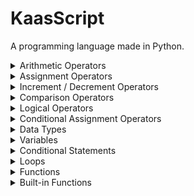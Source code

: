 # KaasScript

A programming language made in Python.

<details>
  <summary>Arithmetic Operators</summary>

| Operator | Meaning                      | Example                                  |
| -------- | ---------------------------- | ---------------------------------------- |
| +        | Addition                     | <code>5 + 10; // 15</code>               |
| -        | Subtraction                  | <code>10 - 5; // 2<br>- 5; // -5 </code> |
| \*       | Multiplication               | <code>5 \* 10; // 50</code>              |
| /        | Division                     | <code>10 / 5; // 2</code>                |
| %        | Modulus (Division Remainder) | <code>10 % 4; // 2</code>                |
| ^        | Exponentiation               | <code>2 ^ 4; // 16</code>                |
| #        | Root of                      | <code>3 # 27; // 3<br># 4; // 2</code>   |

</details>
<details>
  <summary>Assignment Operators</summary>

| Operator | Meaning                      | Example                                   |
| -------- | ---------------------------- | ----------------------------------------- |
| =        | Set value to                 | <code>var x = 10;</code>                  |
| +=       | Addition                     | <code>var a = 5;<br>a += 10; // 15</code> |
| -=       | Subtraction                  | <code>var a = 10;<br>a -= 5; // 5</code>  |
| \*=      | Multiplication               | <code>var a = 5;<br>a \* 10; // 50</code> |
| /=       | Division                     | <code>var a = 10;<br>a /= 5; // 2</code>  |
| %=       | Modulus (Division Remainder) | <code>var a = 10;<br>a %= 4; // 2</code>  |
| ^=       | Exponentiation               | <code>var a = 2;<br>a ^= 4; // 16</code>  |
| #=       | Root of                      | <code>var a = 3;<br>a #= 27; // 3</code>  |

</details>
<details>
  <summary>Increment / Decrement Operators</summary>

| Operator | Meaning                                              | Example                    |
| -------- | ---------------------------------------------------- | -------------------------- |
| ++x      | Pre-increment (Increments x by one, then returns x)  | <code>++x; // x + 1</code> |
| x++      | Post-increment (Returns x, then increments x by one) | <code>x++; // x</code>     |
| --x      | Pre-decrement (Decrements x by one, then returns x)  | <code>--x; // x - 1</code> |
| x--      | Post-decrement (Returns x, then decrements x by one) | <code>x--; // x</code>     |

</details>
<details>
  <summary>Comparison Operators</summary>

| Operator | Meaning                    | Example                            |
| -------- | -------------------------- | ---------------------------------- |
| ==       | Equal to                   | <code>10 == '10'; // true</code>   |
| ===      | Egual value and equal type | <code>10 === '10'; // false</code> |
| !=       | Not equal                  | <code>5 != 10; // true</code>      |
| >        | Greater than               | <code>5 > 10; // false</code>      |
| <        | Less than                  | <code>5 < 10; // true</code>       |
| >=       | Greater than or equal to   | <code>5 >= 5; // true</code>       |
| <=       | Less than or equal to      | <code>5 <= 10; // true</code>      |

</details>
<details>
  <summary>Logical Operators</summary>

| Operator | Meaning | Example                                      |
| -------- | ------- | -------------------------------------------- |
| &&       | And     | <code>true && true // true</code>            |
| \|\|     | Or      | <code>true &#124;&#124; false // true</code> |
| !        | Not     | <code>!false // true</code>                  |

</details>
<details>
  <summary>Conditional Assignment Operators</summary>

| Operator | Meaning                        | Example                                    |
| -------- | ------------------------------ | ------------------------------------------ |
| ? :      | Conditional (ternary) operator | <code>var x = y == z ? 'yes' : 'no'</code> |

</details>
<details>
  <summary>Data Types</summary>

| Type    | Example                                          |
| ------- | ------------------------------------------------ |
| Number  | <code>1</code> or <code>2.71</code>              |
| String  | <code>'Example'</code> or <code>"Example"</code> |
| Boolean | <code>true</code> or <code>false</code>          |
| List    | <code>\[1, 12.56, 'Example', true]</code>        |
| Null    | <code>null</code>                                |

</details>
<details>
  <summary>Variables</summary>

| Type     | Meaning                               | Example                           |
| -------- | ------------------------------------- | --------------------------------- |
| Normal   | A reassignable variable               | <code>var str = 'example';</code> |
| Constant | A variable that can not be reassigned | <code>const pi = 3.14;</code>     |

</details>
<details>
  <summary>Conditional Statements</summary>

| Type           | Example                                                                                                  |
| -------------- | -------------------------------------------------------------------------------------------------------- |
| If             | <code>if (age >= 18) {<br>&nbsp;&nbsp;return 'You are allowed to vote!'<br>};</code>                     |
| Elif (else if) | <code>elif (age < 18 && age >= 0) {<br>&nbsp;&nbsp;return 'You are not old enough to vote!'<br>};</code> |
| Else           | <code>else {<br>&nbsp;&nbsp;return 'Age is less than zero!'<br>};</code>                                 |

</details>
<details>
  <summary>Loops</summary>

Loops can use the <code>break</code> statement to jump out of a loop.
The <code>continue</code> statement will jump over one iteration in the loop.

| Type  | Example                                                                                                                                                                                 | Info                                           |
| ----- | --------------------------------------------------------------------------------------------------------------------------------------------------------------------------------------- | ---------------------------------------------- |
| For   | <code>const array = ['pizza', 'cheese', 'ice cream'];<br>for i = 0 to len(array) step 1 {<br>&nbsp;&nbsp;print(array / i);<br>&nbsp;&nbsp;if (array / i == 'cheese') break;<br>}</code> | <code>step</code> is optional.<br>default is 1 |
| While | <code>var number = 0;<br>while (number < 10) {<br>&nbsp;&nbsp;number++;<br>&nbsp;&nbsp;print(number);<br>&nbsp;&nbsp;if (number == 8) continue;<br>}</code>                             |                                                |

</details>
<details>
  <summary>Functions</summary>

| Type     | Example                                                                                     |
| -------- | ------------------------------------------------------------------------------------------- |
| Brackets | <code>function funnyFunction(value) {<br>&nbsp;&nbsp;return value + ' is fun!'<br>};</code> |
| Arrow    | <code>function funnyFunction(value) -> value + ' is fun!';</code>                           |

</details>
<details>
  <summary>Built-in Functions</summary>

| Type        | Info                                                              |
| ----------- | ----------------------------------------------------------------- |
| len(data)   | Returns the length of a <code>list</code> or <code>string</code>. |
| print(data) | Prints a string representation of an object to the console.       |
| input       | Reads and returns a string from the console.                      |
| run(file)   | Runs a <code>.kss</code> file                                     |

</details>
